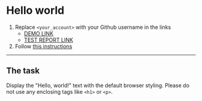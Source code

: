 # Hello world
1. Replace `<your_account>` with your Github username in the links
    - [DEMO LINK](https://YuriiHoliuk.github.io/layout_hello-world/) <br>
    - [TEST REPORT LINK](https://YuriiHoliuk.github.io/layout_hello-world/report/html_report/)
2. Follow [this instructions](https://mate-academy.github.io/layout_task-guideline/)
___

## The task
Display the "Hello, world!" text with the default browser styling. Please do not
use any enclosing tags like `<h1>` or `<p>`.
